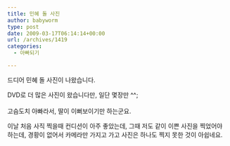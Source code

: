```yaml
---
title: 민혜 돌 사진
author: babyworm
type: post
date: 2009-03-17T06:14:14+00:00
url: /archives/1419
categories:
  - 아빠되기

---
```

드디어 민혜 돌 사진이 나왔습니다. 

DVD로 더 많은 사진이 왔습니다만, 일단 몇장만 ^^;  
&nbsp;  
고슴도치 아빠라서, 딸이 이뻐보이기만 하는군요.

이날 처음 사직 찍을때 컨디션이 아주 좋았는데, 그때 저도 같이 이쁜 사진을 찍었어야 하는데, 경황이 없어서 카메라만 가지고 가고 사진은 하나도 찍지 못한 것이 아쉽네요.